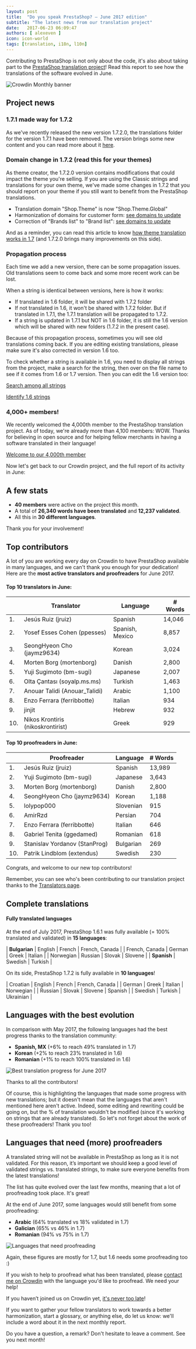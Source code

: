 ```yaml
---
layout: post
title:  "Do you speak PrestaShop? – June 2017 edition"
subtitle: "The latest news from our translation project"
date:   2017-06-23 06:09:47
authors: [ alexeven ]
icon: icon-world
tags: [translation, i18n, l10n]
---
```


Contributing to PrestaShop is not only about the code, it's also about taking part to the [PrestaShop translation project](https://crowdin.com/project/prestashop-official)! Read this report to see how the translations of the software evolved in June.

![Crowdin Monthly banner](/assets/images/2017/04/DYSpeakPS.jpg)

## Project news


### 1.7.1 made way for 1.7.2

As we've recently released the new version 1.7.2.0, the translations folder for the version 1.7.1 have been removed.
The version brings some new content and you can read more about it [here]().

### Domain change in 1.7.2 (read this for your themes)

As theme creator, the 1.7.2.0 version contains modifications that could impact the theme you're selling.
If you are using the Classic strings and translations for your own theme, we've made some changes in 1.7.2 that you should report on your theme if you still want to benefit from the PrestaShop translations.

* Translation domain "Shop.Theme" is now "Shop.Theme.Global"
* Harmonization of domains for customer form: [see domains to update](https://github.com/PrestaShop/PrestaShop/pull/8120/files?w=1#diff-a2cd912578d421dc72b8143048ad6b16)
* Correction of "Brands list" to "Brand list": [see domains to update](https://github.com/PrestaShop/PrestaShop/pull/8120/files?w=1#diff-78e1e3c6e9dc564ccd16b9f633b61f7f)

And as a reminder, you can read this article to know [how theme translation works in 1.7](http://build.prestashop.com/howtos/translation/how-to-translate-your-theme/) (and 1.7.2.0 brings many improvements on this side).


### Propagation process

Each time we add a new version, there can be some propagation issues. Old translations seem to come back and some more recent work can be lost.

When a string is identical between versions, here is how it works:

* If translated in 1.6 folder, it will be shared with 1.7.2 folder
* If not translated in 1.6, it won't be shared with 1.7.2 folder. But if translated in 1.7.1, the 1.7.1 translation will be propagated to 1.7.2.
* If a string is updated in 1.7.1 but NOT in 1.6 folder, it is still the 1.6 version which will be shared with new folders (1.7.2 in the present case).

Because of this propagation process, sometimes you will see old translations coming back. If you are editing existing translations, please make sure it's also corrected in version 1.6 too.

To check whether a string is available in 1.6, you need to display all strings from the project, make a search for the string, then over on the file name to see if it comes from 1.6 or 1.7 version. Then you can edit the 1.6 version too:

[Search among all strings](/assets/images/2017/07/Crowdin_search_all_Strings.jpg)

[Identify 1.6 strings](/assets/images/2017/07/Crowdin_search_1.6_Strings.jpg)

### 4,000+ members!

We recently welcomed the 4,000th member to the PrestaShop translation project. As of today, we're already more than 4,100 members: WOW.
Thanks for believing in open source and for helping fellow merchants in having a software translated in their language!

[Welcome to our 4,000th member](/assets/images/2017/07/4000members.jpg)


Now let's get back to our Crowdin project, and the full report of its activity in June:

## A few stats

* **40 members** were active on the project this month.
* A total of **26,340 words have been translated** and **12,237 validated**.
* All this in **30 different languages**.

Thank you for your involvement!


## Top contributors

A lot of you are working every day on Crowdin to have PrestaShop available in many languages, and we can't thank you enough for your dedication! Here are the **most active translators and proofreaders** for June 2017.

#### Top 10 translators in June:

| |Translator | Language | # Words
|-|---------- | -------- | ----------------
 1. | Jesús Ruiz (jruiz) | Spanish | 14,046
 2. | Yosef Esses Cohen (ppesses) | Spanish, Mexico | 8,857
 3. | SeongHyeon Cho (jaymz9634) | Korean | 3,024
 4. | Morten Borg (mortenborg) | Danish | 2,800
 5. | Yuji Sugimoto (bm-sugi) | Japanese | 2,007
 6. | Olta Çantası (soyalp.ms.ms) | Turkish | 1,463
 7. | Anouar Talidi (Anouar_Talidi) | Arabic | 1,100
 8. | Enzo Ferrara (ferribbotte) | Italian | 934
 9. | jinjit | Hebrew | 932
10. | Nikos Krontiris (nikoskrontirist) | Greek | 929


#### Top 10 proofreaders in June:

| | Proofreader | Language | # Words
|-| ---------- | -------- | ----------------
 1. | Jesús Ruiz (jruiz) | Spanish | 13,989
 2. | Yuji Sugimoto (bm-sugi) | Japanese | 3,643
 3. | Morten Borg (mortenborg) | Danish | 2,800
 4. | SeongHyeon Cho (jaymz9634) | Korean | 1,188
 5. | lolypop000 | Slovenian | 915
 6. | AmirRzd | Persian | 704
 7. | Enzo Ferrara (ferribbotte) | Italian | 646
 8. | Gabriel Tenita (ggedamed)| Romanian | 618
 9. | Stanislav Yordanov (StanProg) | Bulgarian | 269
10. | Patrik Lindblom (extendus) | Swedish | 230

Congrats, and welcome to our new top contributors!

Remember, you can see who's been contributing to our translation project thanks to the [Translators page](http://translators.prestashop.com/).


## Complete translations

#### Fully translated languages

At the end of July 2017, PrestaShop 1.6.1 was fully available (= 100% translated and validated) in **15 languages**:

| **Bulgarian** | English | French | French, Canada |
| French, Canada | German | Greek | Italian |
| Norwegian | Russian | Slovak | Slovene |
| **Spanish** | Swedish | Turkish |


On its side, PrestaShop 1.7.2 is fully available in **10 languages**!

| Croatian | English | French | French, Canada |
| German | Greek | Italian | Norwegian |
| Russian | Slovak | Slovene | Spanish |
| Swedish | Turkish | Ukrainian |


## Languages with the best evolution

In comparison with May 2017, the following languages had the best progress thanks to the translation community:

* **Spanish, MX** (+6% to reach 49% translated in 1.7)
* **Korean** (+2% to reach 23% translated in 1.6)
* **Romanian** (+1% to reach 100% translated in 1.6)

![Best translation progress for June 2017](/assets/images/2017/07/Build_Crowdin_progress_June17.png)

Thanks to all the contributors!

Of course, this is highlighting the languages that made some progress with new translations; but it doesn't mean that the languages that aren't mentioned here aren't active. Indeed, some editing and rewriting could be going on, but the % of translation wouldn't be modified (since it's working on strings that are already translated). So let's not forget about the work of these proofreaders! Thank you too!

## Languages that need (more) proofreaders

A translated string will not be available in PrestaShop as long as it is not validated. For this reason, it’s important we should keep a good level of validated strings vs. translated strings, to make sure everyone benefits from the latest translations!

The list has quite evolved over the last few months, meaning that a lot of proofreading took place. It's great!

At the end of June 2017, some languages would still benefit from some proofreading:

* **Arabic** (64% translated vs 18% validated in 1.7)
* **Galician** (65% vs 46% in 1.7)
* **Romanian** (94% vs 75% in 1.7)


![Languages that need proofreading](/assets/images/2017/07/Build_Crowdin_proofreading_June17.png)

Again, these figures are mostly for 1.7, but 1.6 needs some proofreading too :)

If you wish to help to proofread what has been translated, please [contact me on Crowdin](https://crowdin.com/profile/alex-even) with the language you'd like to proofread. We need your help!

If you haven’t joined us on Crowdin yet, [it's never too late](https://crowdin.com/project/prestashop-official)!

If you want to gather your fellow translators to work towards a better harmonization, start a glossary, or anything else, do let us know: we'll include a word about it in the next monthly report.

Do you have a question, a remark? Don't hesitate to leave a comment. See you next month!
